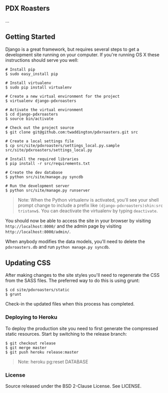 ## PDX Roasters

...

## Getting Started

Django is a great framework, but requires several steps to get a development
site running on your computer. If you're running OS X these instructions should
serve you well:

    # Install pip
    $ sudo easy_install pip

    # Install virtualenv
    $ sudo pip install virtualenv

    # Create a new virtual environment for the project
    $ virtualenv django-pdxroasters

    # Activate the virtual environment
    $ cd django-pdxroasters
    $ source bin/activate

    # Check out the project source
    $ git clone git@github.com:twaddington/pdxroasters.git src

    # Create a local settings file
    $ cp src/site/pdxroasters/settings_local.py.sample src/site/pdxroasters/settings_local.py

    # Install the required libraries
    $ pip install -r src/requirements.txt

    # Create the dev database
    $ python src/site/manage.py syncdb

    # Run the development server
    $ python src/site/manage.py runserver

> Note: When the Python virtualenv is activated, you'll see your shell prompt
> change to include a prefix like `(django-pdxroasters)shin:src tristanw$`.
> You can deactivate the virtualenv by typing `deactivate`.

You should now be able to access the site in your browser by visiting
`http://localhost:8000/` and the admin page by visiting `http://localhost:8000/admin/`.

When anybody modifies the data models, you'll need to delete the `pdxroasters.db` and run `python manage.py syncdb`. 

## Updating CSS

After making changes to the site styles you'll need to regenerate the CSS from
the SASS files. The preferred way to do this is using grunt:

    $ cd site/pdxroasters/static
    $ grunt

Check-in the updated files when this process has completed.

### Deploying to Heroku

To deploy the production site you need to first generate the compressed static
resources. Start by switching to the release branch:

    $ git checkout release
    $ git merge master
    $ git push heroku release:master

> Note: heroku pg:reset DATABASE

### License

Source released under the BSD 2-Clause License. See LICENSE.
